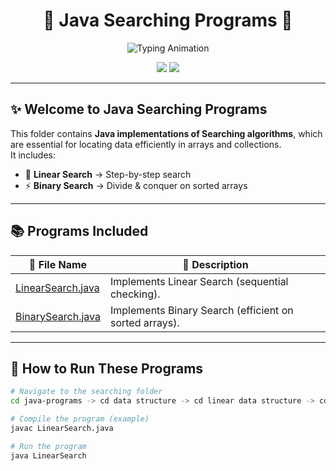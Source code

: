 <!-- Stylish README for Searching Programs -->

<h1 align="center">
  🌟 Java Searching Programs 🌟
</h1>


<p align="center">
  <img src="https://readme-typing-svg.herokuapp.com?font=Fira+Code&size=25&pause=1000&color=FF1493&center=true&vCenter=true&width=650&lines=🔥+Java+Searching+Programs;💡+Find+Elements+Efficiently;🚀+Linear+%26+Binary+Search;✨+Essential+DSA+Concepts" alt="Typing Animation" />
</p>



<p align="center">
  <img src="https://img.shields.io/badge/Language-Java-pink?style=for-the-badge&logo=java" />
  <img src="https://img.shields.io/badge/Folder-Searching-darkred?style=for-the-badge" />
</p>

---

## ✨ Welcome to **Java Searching Programs**
This folder contains **Java implementations of Searching algorithms**, which are essential for locating data efficiently in arrays and collections.  
It includes:
- 🔎 **Linear Search** → Step-by-step search  
- ⚡ **Binary Search** → Divide & conquer on sorted arrays  

---

## 📚 Programs Included

| 📂 File Name | 📝 Description |
|--------------|----------------|
| [LinearSearch.java](./LinearSearch.java) | Implements Linear Search (sequential checking). |
| [BinarySearch.java](./BinarySearch.java) | Implements Binary Search (efficient on sorted arrays). |

---

## 🚀 How to Run These Programs
```bash
# Navigate to the searching folder
cd java-programs -> cd data structure -> cd linear data structure -> cd searching

# Compile the program (example)
javac LinearSearch.java

# Run the program
java LinearSearch
